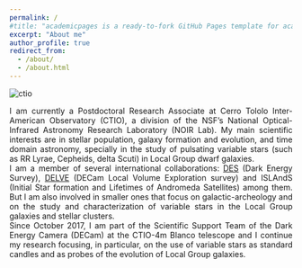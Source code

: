 ```yaml
---
permalink: /
#title: "academicpages is a ready-to-fork GitHub Pages template for academic personal websites"
excerpt: "About me"
author_profile: true
redirect_from: 
  - /about/
  - /about.html
---
```


![ctio](https://nationalastro.org/wp-content/uploads/2019/09/CTIO-Sunset2560x1000.jpg)

<div style="text-align: justify"> 
I am currently a Postdoctoral Research Associate at Cerro Tololo Inter-American Observatory (CTIO), a division of the NSF’s National Optical-Infrared Astronomy Research Laboratory (NOIR Lab). My main scientific interests are in stellar population, galaxy formation and evolution, and time domain astronomy, specially in the study of pulsating variable stars (such as RR Lyrae, Cepheids, delta Scuti) in Local Group dwarf galaxies.
  
</div>

<div style="text-align: justify"> 
I am a member of several international collaborations: <a href="https://www.darkenergysurvey.org/">DES</a> (Dark Energy Survey), <a href="https://delve-survey.github.io/">DELVE</a> (DECam Local Volume Exploration survey) and ISLAndS (Initial Star formation and Lifetimes of Andromeda Satellites) among them. But I am also involved in smaller ones that focus on galactic-archeology and on the study and characterization of variable stars in the Local Group galaxies and stellar clusters.
  
</div>

<div style="text-align: justify"> 
Since October 2017, I am part of the Scientific Support Team of the Dark Energy Camera (DECam) at the CTIO-4m Blanco telescope and I continue my research focusing, in particular, on the use of variable stars as standard candles and as probes of the evolution of Local Group galaxies.
  
</div>
